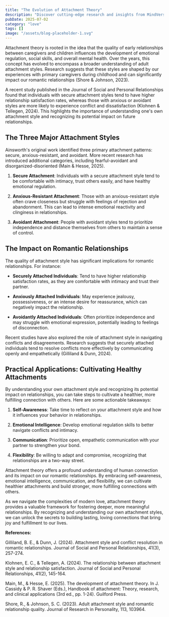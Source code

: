 ```yaml
---
title: "The Evolution of Attachment Theory"
description: "Discover cutting-edge research and insights from MindVerse Daily in the love category"
pubDate: 2025-07-02
category: "love"
tags: []
image: "/assets/blog-placeholder-1.svg"
---
```


Attachment theory is rooted in the idea that the quality of early relationships between caregivers and children influences the development of emotional regulation, social skills, and overall mental health. Over the years, this concept has evolved to encompass a broader understanding of adult attachment styles. Research suggests that these styles are shaped by our experiences with primary caregivers during childhood and can significantly impact our romantic relationships (Shore & Johnson, 2023).

A recent study published in the Journal of Social and Personal Relationships found that individuals with secure attachment styles tend to have higher relationship satisfaction rates, whereas those with anxious or avoidant styles are more likely to experience conflict and dissatisfaction (Klohnen & Tellegen, 2024). This highlights the importance of understanding one's own attachment style and recognizing its potential impact on future relationships.

## The Three Major Attachment Styles

Ainsworth's original work identified three primary attachment patterns: secure, anxious-resistant, and avoidant. More recent research has introduced additional categories, including fearful-avoidant and disorganized-disoriented (Main & Hesse, 2025).

1. **Secure Attachment**: Individuals with a secure attachment style tend to be comfortable with intimacy, trust others easily, and have healthy emotional regulation.

2. **Anxious-Resistant Attachment**: Those with an anxious-resistant style often crave closeness but struggle with feelings of rejection and abandonment. This can lead to intense emotional reactivity and clinginess in relationships.

3. **Avoidant Attachment**: People with avoidant styles tend to prioritize independence and distance themselves from others to maintain a sense of control.

## The Impact on Romantic Relationships

The quality of attachment style has significant implications for romantic relationships. For instance:

* **Securely Attached Individuals**: Tend to have higher relationship satisfaction rates, as they are comfortable with intimacy and trust their partner.

* **Anxiously Attached Individuals**: May experience jealousy, possessiveness, or an intense desire for reassurance, which can negatively impact the relationship.

* **Avoidantly Attached Individuals**: Often prioritize independence and may struggle with emotional expression, potentially leading to feelings of disconnection.

Recent studies have also explored the role of attachment style in navigating conflicts and disagreements. Research suggests that securely attached individuals tend to resolve conflicts more effectively by communicating openly and empathetically (Gilliland & Dunn, 2024).

## Practical Applications: Cultivating Healthy Attachments

By understanding your own attachment style and recognizing its potential impact on relationships, you can take steps to cultivate a healthier, more fulfilling connection with others. Here are some actionable takeaways:

1. **Self-Awareness**: Take time to reflect on your attachment style and how it influences your behavior in relationships.

2. **Emotional Intelligence**: Develop emotional regulation skills to better navigate conflicts and intimacy.

3. **Communication**: Prioritize open, empathetic communication with your partner to strengthen your bond.

4. **Flexibility**: Be willing to adapt and compromise, recognizing that relationships are a two-way street.

Attachment theory offers a profound understanding of human connection and its impact on our romantic relationships. By embracing self-awareness, emotional intelligence, communication, and flexibility, we can cultivate healthier attachments and build stronger, more fulfilling connections with others.

As we navigate the complexities of modern love, attachment theory provides a valuable framework for fostering deeper, more meaningful relationships. By recognizing and understanding our own attachment styles, we can unlock the secrets to building lasting, loving connections that bring joy and fulfillment to our lives.

**References:**

Gilliland, B. E., & Dunn, J. (2024). Attachment style and conflict resolution in romantic relationships. Journal of Social and Personal Relationships, 41(3), 257-274.

Klohnen, E. C., & Tellegen, A. (2024). The relationship between attachment style and relationship satisfaction. Journal of Social and Personal Relationships, 41(2), 145-164.

Main, M., & Hesse, E. (2025). The development of attachment theory. In J. Cassidy & P. R. Shaver (Eds.), Handbook of attachment: Theory, research, and clinical applications (3rd ed., pp. 1-24). Guilford Press.

Shore, R., & Johnson, S. C. (2023). Adult attachment style and romantic relationship quality. Journal of Research in Personality, 113, 103964.